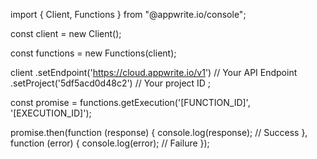 import { Client,  Functions } from "@appwrite.io/console";

const client = new Client();

const functions = new Functions(client);

client
    .setEndpoint('https://cloud.appwrite.io/v1') // Your API Endpoint
    .setProject('5df5acd0d48c2') // Your project ID
;

const promise = functions.getExecution('[FUNCTION_ID]', '[EXECUTION_ID]');

promise.then(function (response) {
    console.log(response); // Success
}, function (error) {
    console.log(error); // Failure
});